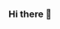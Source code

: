 ### Hi there 👋

<!--
**crazydogen/crazydogen** is a ✨ _special_ ✨ repository because its `README.md` (this file) appears on your GitHub profile.

<a title="Hits" target="_blank" href="https://github.com/crazydogen/crazydogen"></a>

[![Github Stats](https://github-readme-stats.vercel.app/api?username=88250&theme=tokyonight&show_icons=true)](https://github.com/88250)
Here are some ideas to get you started:

- 🔭 I’m currently working on ...
- 🌱 I’m currently learning ...
- 👯 I’m looking to collaborate on ...
- 🤔 I’m looking for help with ...
- 💬 Ask me about ...
- 📫 How to reach me: ...
- 😄 Pronouns: ...
- ⚡ Fun fact: ...
-->
